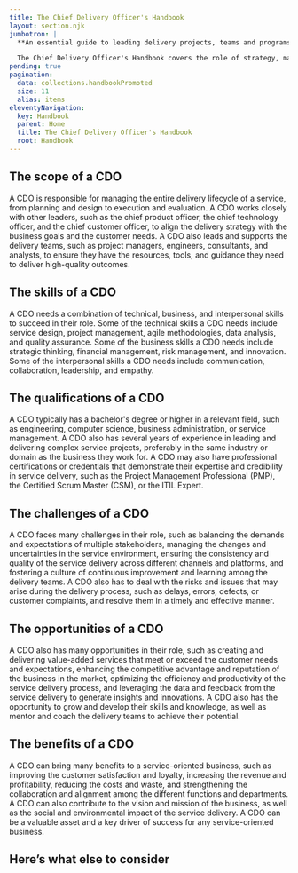 ```yaml
---
title: The Chief Delivery Officer's Handbook
layout: section.njk
jumbotron: |
  **An essential guide to leading delivery projects, teams and programs for agencies, client service businesses and SaaS product companies, with insights and guidance for professional services directors, client services directors, and other delivery principal roles.**

  The Chief Delivery Officer's Handbook covers the role of strategy, management and leadership for project delivery for clients within the expectations of ambitious organisations. It also covers how the CDO fits in the context of the c-suite, supporting internal and external stakeholders.{.smaller}
pending: true
pagination:
  data: collections.handbookPromoted
  size: 11
  alias: items
eleventyNavigation:
  key: Handbook
  parent: Home
  title: The Chief Delivery Officer's Handbook
  root: Handbook
---
```


## The scope of a CDO

A CDO is responsible for managing the entire delivery lifecycle of a service, from planning and design to execution and evaluation. A CDO works closely with other leaders, such as the chief product officer, the chief technology officer, and the chief customer officer, to align the delivery strategy with the business goals and the customer needs. A CDO also leads and supports the delivery teams, such as project managers, engineers, consultants, and analysts, to ensure they have the resources, tools, and guidance they need to deliver high-quality outcomes.

## The skills of a CDO

A CDO needs a combination of technical, business, and interpersonal skills to succeed in their role. Some of the technical skills a CDO needs include service design, project management, agile methodologies, data analysis, and quality assurance. Some of the business skills a CDO needs include strategic thinking, financial management, risk management, and innovation. Some of the interpersonal skills a CDO needs include communication, collaboration, leadership, and empathy.

## The qualifications of a CDO

A CDO typically has a bachelor's degree or higher in a relevant field, such as engineering, computer science, business administration, or service management. A CDO also has several years of experience in leading and delivering complex service projects, preferably in the same industry or domain as the business they work for. A CDO may also have professional certifications or credentials that demonstrate their expertise and credibility in service delivery, such as the Project Management Professional (PMP), the Certified Scrum Master (CSM), or the ITIL Expert.

## The challenges of a CDO

A CDO faces many challenges in their role, such as balancing the demands and expectations of multiple stakeholders, managing the changes and uncertainties in the service environment, ensuring the consistency and quality of the service delivery across different channels and platforms, and fostering a culture of continuous improvement and learning among the delivery teams. A CDO also has to deal with the risks and issues that may arise during the delivery process, such as delays, errors, defects, or customer complaints, and resolve them in a timely and effective manner.

## The opportunities of a CDO

A CDO also has many opportunities in their role, such as creating and delivering value-added services that meet or exceed the customer needs and expectations, enhancing the competitive advantage and reputation of the business in the market, optimizing the efficiency and productivity of the service delivery process, and leveraging the data and feedback from the service delivery to generate insights and innovations. A CDO also has the opportunity to grow and develop their skills and knowledge, as well as mentor and coach the delivery teams to achieve their potential.

## The benefits of a CDO

A CDO can bring many benefits to a service-oriented business, such as improving the customer satisfaction and loyalty, increasing the revenue and profitability, reducing the costs and waste, and strengthening the collaboration and alignment among the different functions and departments. A CDO can also contribute to the vision and mission of the business, as well as the social and environmental impact of the service delivery. A CDO can be a valuable asset and a key driver of success for any service-oriented business.

## Here’s what else to consider



